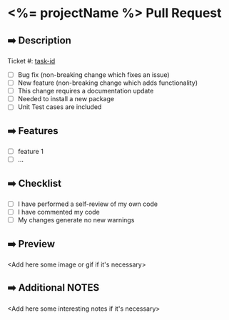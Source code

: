 # <%= projectName %> Pull Request

## ➡️ Description
<Short PR description>

Ticket #: [task-id](task-id-link)
- [ ] Bug fix (non-breaking change which fixes an issue)
- [ ] New feature (non-breaking change which adds functionality)
- [ ] This change requires a documentation update
- [ ] Needed to install a new package
- [ ] Unit Test cases are included

## ➡️ Features
- [ ] feature 1
- [ ] ...

## ➡️ Checklist
- [ ] I have performed a self-review of my own code
- [ ] I have commented my code
- [ ] My changes generate no new warnings

## ➡️ Preview
<Add here some image or gif if it's necessary>

## ➡️ Additional NOTES
<Add here some interesting notes if it's necessary>
